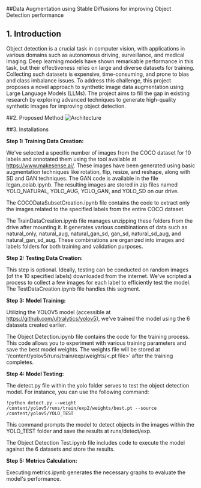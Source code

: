 ##Data Augmentation using Stable Diffusions for improving Object Detection performance

## 1. Introduction

Object detection is a crucial task in computer vision, with applications in various domains such as autonomous driving, surveillance, and medical imaging. Deep learning models have shown remarkable performance in this task, but their effectiveness relies on large and diverse datasets for training. Collecting such datasets is expensive, time-consuming, and prone to bias and class imbalance issues. To address this challenge, this project proposes a novel approach to synthetic image data augmentation using Large Language Models (LLMs). The project aims to fill the gap in existing research by exploring advanced techniques to generate high-quality synthetic images for improving object detection.

##2. Proposed Method
![Architecture](https://github.com/ruthvikauwm/ObjectDetection/assets/54182107/bb62cf47-f627-4b66-9653-e1f095ca39d2)

##3. Installations

**Step 1: Training Data Creation:**

We've selected a specific number of images from the COCO dataset for 10 labels and annotated them using the tool available at https://www.makesense.ai/. These images have been generated using basic augmentation techniques like rotation, flip, resize, and reshape, along with SD and GAN techniques. The GAN code is available in the file Icgan_colab.ipynb. The resulting images are stored in zip files named YOLO_NATURAL, YOLO_AUG, YOLO_GAN, and YOLO_SD on our drive.

The COCODataSubsetCreation.ipynb file contains the code to extract only the images related to the specified labels from the entire COCO dataset.

The TrainDataCreation.ipynb file manages unzipping these folders from the drive after mounting it. It generates various combinations of data such as natural_only, natural_aug, natural_gan_sd, gan_sd, natural_sd_aug, and natural_gan_sd_aug. These combinations are organized into images and labels folders for both training and validation purposes.

**Step 2: Testing Data Creation:**

This step is optional. Ideally, testing can be conducted on random images (of the 10 specified labels) downloaded from the internet. We've scripted a process to collect a few images for each label to efficiently test the model. The TestDataCreation.ipynb file handles this segment.

**Step 3: Model Training:**

Utilizing the YOLOV5 model (accessible at https://github.com/ultralytics/yolov5), we've trained the model using the 6 datasets created earlier. 

The Object Detection.ipynb file contains the code for the training process. This code allows you to experiment with various training parameters and save the best model weights. The weights file will be stored at '/content/yolov5/runs/train/exp/weights/<.pt file>' after the training completes.

**Step 4: Model Testing:**

The detect.py file within the yolo folder serves to test the object detection model. For instance, you can use the following command:
```
!python detect.py --weight /content/yolov5/runs/train/exp2/weights/best.pt --source /content/yolov5/YOLO_TEST
```
This command prompts the model to detect objects in the images within the YOLO_TEST folder and save the results at runs/detect/exp.

The Object Detection Test.ipynb file includes code to execute the model against the 6 datasets and store the results.

**Step 5: Metrics Calculation:**

Executing metrics.ipynb generates the necessary graphs to evaluate the model's performance.


